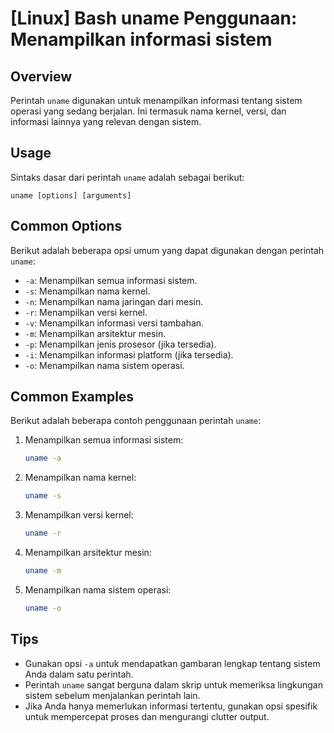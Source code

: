 # [Linux] Bash uname Penggunaan: Menampilkan informasi sistem

## Overview
Perintah `uname` digunakan untuk menampilkan informasi tentang sistem operasi yang sedang berjalan. Ini termasuk nama kernel, versi, dan informasi lainnya yang relevan dengan sistem.

## Usage
Sintaks dasar dari perintah `uname` adalah sebagai berikut:

```
uname [options] [arguments]
```

## Common Options
Berikut adalah beberapa opsi umum yang dapat digunakan dengan perintah `uname`:

- `-a`: Menampilkan semua informasi sistem.
- `-s`: Menampilkan nama kernel.
- `-n`: Menampilkan nama jaringan dari mesin.
- `-r`: Menampilkan versi kernel.
- `-v`: Menampilkan informasi versi tambahan.
- `-m`: Menampilkan arsitektur mesin.
- `-p`: Menampilkan jenis prosesor (jika tersedia).
- `-i`: Menampilkan informasi platform (jika tersedia).
- `-o`: Menampilkan nama sistem operasi.

## Common Examples

Berikut adalah beberapa contoh penggunaan perintah `uname`:

1. Menampilkan semua informasi sistem:
   ```bash
   uname -a
   ```

2. Menampilkan nama kernel:
   ```bash
   uname -s
   ```

3. Menampilkan versi kernel:
   ```bash
   uname -r
   ```

4. Menampilkan arsitektur mesin:
   ```bash
   uname -m
   ```

5. Menampilkan nama sistem operasi:
   ```bash
   uname -o
   ```

## Tips
- Gunakan opsi `-a` untuk mendapatkan gambaran lengkap tentang sistem Anda dalam satu perintah.
- Perintah `uname` sangat berguna dalam skrip untuk memeriksa lingkungan sistem sebelum menjalankan perintah lain.
- Jika Anda hanya memerlukan informasi tertentu, gunakan opsi spesifik untuk mempercepat proses dan mengurangi clutter output.